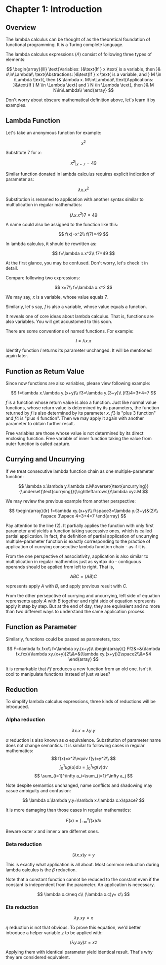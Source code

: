 # Chapter 1: Introduction


## Overview

The lambda calculus can be thought of as the theoretical foundation of functional programming. It is a Turing complete language.

The lambda calculus expressions ($\Lambda$) consist of following three types of elements:

$$
\begin{array}{lll}
\text{Variables: }&\text{If } x \text{ is a variable, then }& x\in\Lambda\\
\text{Abstractions: }&\text{If }  x \text{ is a variable, and } M \in \Lambda \text{, then }& \lambda x. M\in\Lambda\\
\text{Applications: }&\text{If } M \in \Lambda \text{ and } N \in \Lambda \text{, then }& M N\in\Lambda\\
\end{array}
$$

Don't worry about obscure mathematical definition above, let's learn it by examples.


## Lambda Function

Let's take an anonymous function for example:

$$
x^2
$$

Substitute $7$ for $x$:

$$
x^2|_{x=7}=49
$$

Similar function donated in lambda calculus requires explicit indication of parameter as:

$$
\lambda x.x^2
$$

Substitution is renamed to application with another syntax similar to multiplication in regular mathematics:

$$
(\lambda x.x^2)7=49
$$

A name could also be assigned to the function like this:

$$
f(x)=x^2\\
f(7)=49
$$


In lambda calculus, it should be rewritten as:

$$
f=\lambda x.x^2\\
f7=49
$$

At the first glance, you may be confused. Don't worry, let's check it in detail.

Compare following two expressions:

$$
x=7\\
f=\lambda x.x^2
$$

We may say, $x$ is a variable, whose value equals $7$.

Similarly, let's say, $f$ is also a variable, whose value equals a function. 

It reveals one of core ideas about lambda calculus. That is, functions are also variables. You will get accustomed to this soon.

There are some conventions of named functions. For example:

$$
I=\lambda x.x
$$

Identity function $I$ returns its parameter unchanged. It will be mentioned again later.

## Function as Return Value

Since now functions are also variables, please view following example:

$$
f=\lambda x.\lambda y.(x+y)\\
f3=\lambda y.(3+y)\\
(f3)4=3+4=7
$$

$f$ is a function whose return value is also a function. Just like normal value functions, whose return value is determined by its parameters, the function returned by $f$ is also determined by its parameter $x$. $f3$ is "plus 3 function" and $f4$ is "plus 4 function". Then we may apply it again with another parameter to obtain further result.

Free variables are those whose value is not determined by its direct enclosing function. Free variable of inner function taking the value from outer function is called capture.

## Currying and Uncurrying


If we treat consecutive lambda function chain as one multiple-parameter function:

$$
\lambda x.\lambda y.\lambda z.M\overset{\text{uncurrying}}{\underset{\text{currying}}{\rightleftarrows}}\lambda xyz.M
$$

We may review the previous example from another perspective:

$$
\begin{array}{lr}
f=\lambda xy.(x+y)\\
f\space3=\lambda y.(3+y)&(2)\\
f\space 3\space 4=3+4=7
\end{array}
$$

Pay attention to the line $(2)$. It partially applies the function with only first parameter and yields a function taking successive ones, which is called partial application. 
In fact, the definition of partial application of uncurrying multiple-parameter function is exactly corresponding to the practice of application of currying consecutive lambda function chain - as if it is.

From the one perspective of associativity, application is also similar to multiplication in regular mathemtics just as syntax do - contiguous operands should be applied from left to right. That is,

$$
ABC=(AB)C
$$

represents apply $A$ with $B$, and apply previous result with $C$.

From the other persepctive of currying and uncurrying, left side of equation reprensents apply $A$ with $B$ together and right side of equation represents apply it step by step. But at the end of day, they are equivalent and no more than two different ways to understand the same application process.

## Function as Parameter

Similarly, functions could be passed as parameters, too:

$$
F=\lambda fx.fxx\\
f=\lambda xy.(x+y)\\
\begin{array}{}
Ff2&=&(\lambda fx.fxx)(\lambda xy.(x+y))2\\&=&(\lambda xy.(x+y))2\space2\\&=&4
\end{array}
$$

It is remarkable that $Ff$ produces a new function from an old one. Isn't it cool to manipulate functions instead of just values?

## Reduction

To simplify lambda calculus expressions, three kinds of reductions will be introduced.

### Alpha reduction

$$
\lambda x.x = \lambda y.y
$$

$\alpha$ reduction is also known as $\alpha$ equivalence. Substitution of parameter name does not change semantics. It is similar to following cases in regular mathematics:
$$
f(x)=x^2\equiv f(y)=y^2\\
$$
$$
\int_0^1ug(u)du=\int_0^1vg(v)dv
$$
$$
\sum_{i=1}^\infty a_i=\sum_{j=1}^\infty a_j
$$



Note despite semantics unchanged, name conflicts and shadowing may casue ambiguity and confusion:

$$
\lambda x.\lambda y.y=\lambda x.\lambda x.x\space?
$$

It is more damaging than those cases in regular mathematics:

$$
F(x)=\int_{-\infty}^xf(x)dx
$$

Beware outer $x$ and inner $x$ are differnet ones.

### Beta reduction


$$
(\lambda x.x)y = y
$$

This is exactly what application is all about. Most common reduction during lambda calculus is the $\beta$ reduction.

Note that a constant function cannot be reduced to the constant even if the constant is independent from the parameter. An application is necessary.

$$
\lambda x.c\neq c\\
(\lambda x.c)y= c\\
$$


### Eta reduction


$$
\lambda  y.xy=x
$$

$\eta$ reduction is not that obvious. To prove this equation, we'd better introduce a helper variable $z$ to be applied with:

$$
(\lambda  y.xy)z=xz
$$

Applying them with identical parameter yield identical result. That's why they are considered equivalent.